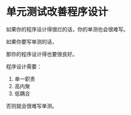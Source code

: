 # 单元测试改善程序设计

如果你的程序设计得很烂的话，你的单测也会很难写。

如果你要写单测的话，

那你的程序设计得也要很良好。

程序设计需要：

1. 单一职责
2. 高内聚
3. 低耦合

否则就会很难写单测。